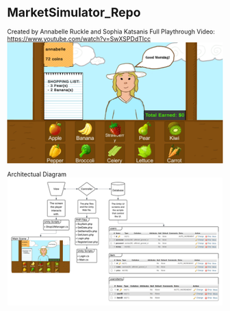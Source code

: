 # MarketSimulator_Repo
Created by Annabelle Ruckle and Sophia Katsanis
Full Playthrough Video: https://www.youtube.com/watch?v=SwXSPDdTlcc
![Diagram](https://github.com/SopapillaK/MarketSimulator_Repo/blob/main/View.png)

Architectual Diagram
![Diagram](https://github.com/SopapillaK/MarketSimulator_Repo/blob/main/MarketSimDiagram.png)

